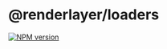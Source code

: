 # @renderlayer/loaders

[![NPM version][npm-badge]][npm-url]

[npm-badge]: https://img.shields.io/npm/v/@renderlayer/loaders
[npm-url]: https://www.npmjs.com/package/@renderlayer/loaders
